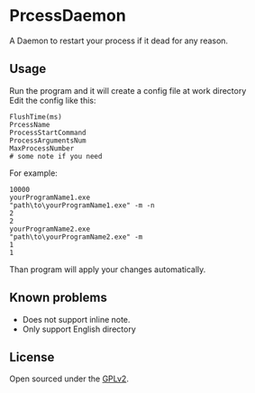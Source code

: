 # PrcessDaemon
A Daemon to restart your process if it dead for any reason.

## Usage
Run the program and it will create a config file at work directory  
Edit the config like this:  

    FlushTime(ms)
    PrcessName
    ProcessStartCommand
    ProcessArgumentsNum
    MaxProcessNumber
    # some note if you need

For example:  

    10000
    yourProgramName1.exe
    "path\to\yourProgramName1.exe" -m -n
    2
    2
    yourProgramName2.exe
    "path\to\yourProgramName2.exe" -m
    1
    1

Than program will apply your changes automatically.

## Known problems
 - Does not support inline note.
 - Only support English directory

## License

Open sourced under the [GPLv2](LICENSE).
